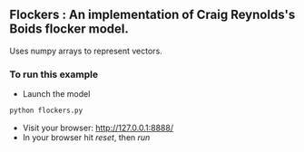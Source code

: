 ## Flockers : An implementation of Craig Reynolds's Boids flocker model.

Uses numpy arrays to represent vectors.



### To run this example

* Launch the model
```python
python flockers.py
```
* Visit your browser: http://127.0.0.1:8888/
* In your browser hit *reset*, then *run*